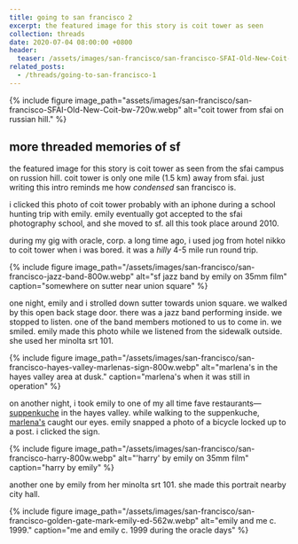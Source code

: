 ```yaml
---
title: going to san francisco 2
excerpt: the featured image for this story is coit tower as seen
collection: threads
date: 2020-07-04 08:00:00 +0800
header:
  teaser: /assets/images/san-francisco/san-francisco-SFAI-Old-New-Coit-bw-300w.webp
related_posts:
  - /threads/going-to-san-francisco-1
---
```


{% include figure image_path="assets/images/san-francisco/san-francisco-SFAI-Old-New-Coit-bw-720w.webp" alt="coit tower from sfai on russian hill." %}

## more threaded memories of sf

the featured image for this story is coit tower as seen from the sfai campus on russion hill. coit tower is only one mile (1.5 km) away from sfai. just writing this intro reminds me how _condensed_ san francisco is.

i clicked this photo of coit tower probably with an iphone during a school hunting trip with emily. emily eventually got accepted to the sfai photography school, and she moved to sf. all this took place around 2010.

during my gig with oracle, corp. a long time ago, i used jog from hotel nikko to coit tower when i was bored. it was a _hilly_ 4-5 mile run round trip.

{% include figure image_path="/assets/images/san-francisco/san-francisco-jazz-band-800w.webp" alt="sf jazz band by emily on 35mm film" caption="somewhere on sutter near union square" %}

one night, emily and i strolled down sutter towards union square. we walked by this open back stage door. there was a jazz band performing inside. we stopped to listen. one of the band members motioned to us to come in. we smiled. emily made this photo while we listened from the sidewalk outside. she used her minolta srt 101. 

{% include figure image_path="/assets/images/san-francisco/san-francisco-hayes-valley-marlenas-sign-800w.webp" alt="marlena's in the hayes valley area at dusk." caption="marlena's when it was still in operation" %}

on another night, i took emily to one of my all time fave restaurants&mdash;[suppenkuche](https://www.suppenkuche.com/) in the hayes valley. while walking to the suppenkuche, [marlena's](https://www.kalw.org/post/marlenas-curtain-call-documentary-remembering-hayes-valley-gay-bar-and-community-hub#stream/0) caught our eyes. emily snapped a photo of a bicycle locked up to a post. i clicked the sign.

{% include figure image_path="/assets/images/san-francisco/san-francisco-harry-800w.webp" alt="'harry' by emily on 35mm film" caption="harry by emily" %}

another one by emily from her minolta srt 101. she made this portrait nearby city hall.

{% include figure image_path="/assets/images/san-francisco/san-francisco-golden-gate-mark-emily-ed-562w.webp" alt="emily and me c. 1999." caption="me and emily c. 1999 during the oracle days" %}
